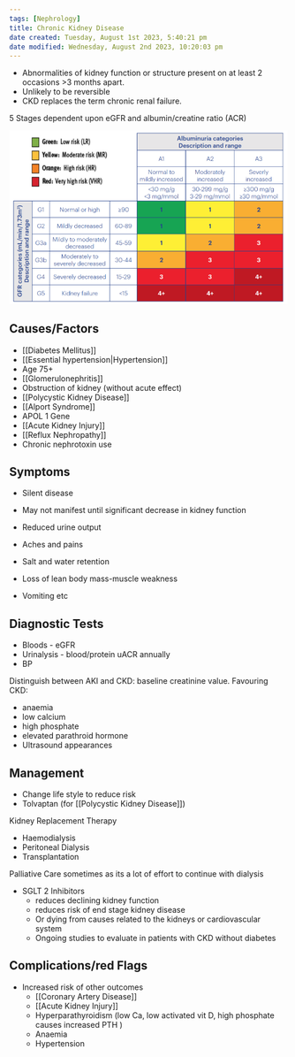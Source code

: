 ```yaml
---
tags: [Nephrology]
title: Chronic Kidney Disease
date created: Tuesday, August 1st 2023, 5:40:21 pm
date modified: Wednesday, August 2nd 2023, 10:20:03 pm
---
```


- Abnormalities of kidney function or structure present on at least 2 occasions >3 months apart.
- Unlikely to be reversible
- CKD replaces the term chronic renal failure.

5 Stages dependent upon eGFR and albumin/creatine ratio (ACR)

![](z_attachments/nS2PTtR.png)

## Causes/Factors

- [[Diabetes Mellitus]]
- [[Essential hypertension|Hypertension]]
- Age 75+
- [[Glomerulonephritis]]
- Obstruction of kidney (without acute effect)
- [[Polycystic Kidney Disease]]
- [[Alport Syndrome]]
- APOL 1 Gene
- [[Acute Kidney Injury]]
- [[Reflux Nephropathy]]
- Chronic nephrotoxin use

## Symptoms

- Silent disease
- May not manifest until significant decrease in kidney function

- Reduced urine output
- Aches and pains
- Salt and water retention
- Loss of lean body mass-muscle weakness
- Vomiting etc

## Diagnostic Tests

- Bloods - eGFR
- Urinalysis - blood/protein uACR annually
- BP

Distinguish between AKI and CKD: baseline creatinine value. Favouring CKD:

- anaemia
- low calcium
- high phosphate
- elevated parathroid hormone
- Ultrasound appearances

## Management

- Change life style to reduce risk
- Tolvaptan (for [[Polycystic Kidney Disease]])

Kidney Replacement Therapy

- Haemodialysis
- Peritoneal Dialysis
- Transplantation

Palliative Care sometimes as its a lot of effort to continue with dialysis

- SGLT 2 Inhibitors
  - reduces declining kidney function
  - reduces risk of end stage kidney disease
  - Or dying from causes related to the kidneys or cardiovascular system
  - Ongoing studies to evaluate in patients with CKD without diabetes

## Complications/red Flags

- Increased risk of other outcomes
  - [[Coronary Artery Disease]]
  - [[Acute Kidney Injury]]
  - Hyperparathyroidism (low Ca, low activated vit D, high phosphate causes increased PTH )
  - Anaemia
  - Hypertension

